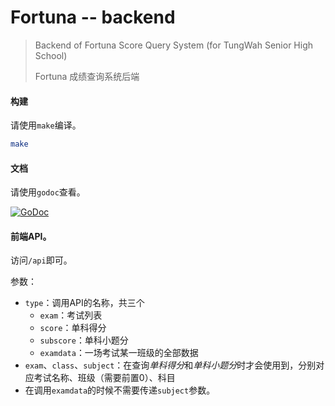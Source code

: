 # Fortuna -- backend

> Backend of Fortuna Score Query System (for TungWah Senior High School)
>
> Fortuna 成绩查询系统后端

#### 构建

请使用`make`编译。

``` bash
make
```

#### 文档

请使用`godoc`查看。

[![GoDoc](https://godoc.org/github.com/Undefined01/Fortuna/backend?status.svg)](https://godoc.org/github.com/Undefined01/Fortuna/backend)

#### 前端API。

访问`/api`即可。

参数：

+ `type`：调用API的名称，共三个
  + `exam`：考试列表
  + `score`：单科得分
  + `subscore`：单科小题分
  + `examdata`：一场考试某一班级的全部数据
+ `exam`、`class`、`subject`：在查询*单科得分*和*单科小题分*时才会使用到，分别对应考试名称、班级（需要前置0）、科目
+ 在调用`examdata`的时候不需要传递`subject`参数。
